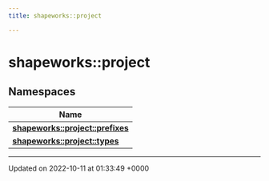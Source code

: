 ```yaml
---
title: shapeworks::project

---
```


# shapeworks::project



## Namespaces

| Name           |
| -------------- |
| **[shapeworks::project::prefixes](../Namespaces/namespaceshapeworks_1_1project_1_1prefixes.md)**  |
| **[shapeworks::project::types](../Namespaces/namespaceshapeworks_1_1project_1_1types.md)**  |






-------------------------------

Updated on 2022-10-11 at 01:33:49 +0000